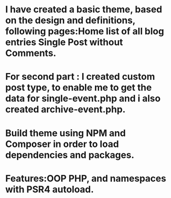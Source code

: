 # I  have created a basic theme, based on the design and definitions, following pages:Home list of all blog entries Single Post without Comments.


# For second part : I  created custom post type, to enable me to  get the data for  single-event.php and i also created archive-event.php.

 # Build  theme using NPM and Composer in order to load dependencies and packages. 
 
 # Features:OOP PHP, and namespaces with PSR4 autoload.

